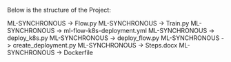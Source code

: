 Below is the structure of the Project:

ML-SYNCHRONOUS -> Flow.py
ML-SYNCHRONOUS -> Train.py
ML-SYNCHRONOUS -> ml-flow-k8s-deployment.yml
ML-SYNCHRONOUS -> deploy_k8s.py
ML-SYNCHRONOUS -> deploy_flow.py
ML-SYNCHRONOUS -> create_deployment.py
ML-SYNCHRONOUS -> Steps.docx
ML-SYNCHRONOUS -> Dockerfile
